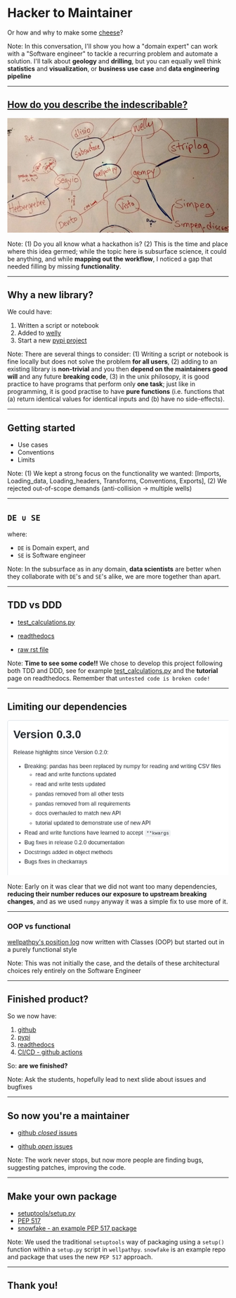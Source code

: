 # Hacker to Maintainer

Or how and why to make some [cheese](https://wiki.python.org/moin/CheeseShop)?

Note: In this conversation, I'll show you how a "domain expert" can work with a "Software engineer" to tackle a recurring problem and automate a solution. I'll talk about **geology** and **drilling**, but you can equally well think **statistics** and **visualization**, or **business use case** and **data engineering pipeline**

---

## [How do you describe the indescribable?](https://agilescientific.com/blog/2019/5/18/transform-happened)

![The hack map](./images/hack_idea_map.png)


Note: (1) Do you all know what a hackathon is? (2) This is the time and place where this idea germed; while the topic here is subsurface science, it could be anything, and while **mapping out the workflow**, I noticed a gap that needed filling by missing **functionality**.

---

## Why a new library?

We could have:
1. Written a script or notebook
2. Added to [welly](https://code.agilescientific.com/welly/)
3. Start a new [pypi project](https://pypi.org/project/wellpathpy/)

Note: There are several things to consider: (1) Writing a script or notebook is fine locally but does not solve the problem **for all users**, (2) adding to an existing library is **non-trivial** and you then **depend on the maintainers good will** and any future **breaking code**, (3) in the unix philosopy, it is good practice to have programs that perform only **one task**; just like in programming, it is good practise to have **pure functions** (i.e. functions that (a) return identical values for identical inputs and (b) have no side-effects).

---

## Getting started

- Use cases
- Conventions
- Limits

Note: (1) We kept a strong focus on the functionality we wanted: [Imports, Loading_data, Loading_headers, Transforms, Conventions, Exports], (2) We rejected out-of-scope demands (anti-collision -> multiple wells)

---

## `DE ∪ SE`

where:
- `DE` is Domain expert, and
- `SE` is Software engineer

Note: In the subsurface as in any domain, **data scientists** are better when they collaborate with `DE`'s and `SE`'s alike, we are more together than apart.

---

## TDD vs DDD

- [test_calculations.py](https://github.com/Zabamund/wellpathpy/blob/master/wellpathpy/test/test_calculations.py)

- [readthedocs](https://wellpathpy.readthedocs.io/en/latest/tutorial.html#wellpathpy-tutorial)

- [raw rst file](https://raw.githubusercontent.com/Zabamund/wellpathpy/master/docs/source/tutorial.rst)

Note: **Time to see some code!!** We chose to develop this project following both TDD and DDD, see for example [test_calculations.py](https://github.com/Zabamund/wellpathpy/blob/master/wellpathpy/test/test_calculations.py) and the **tutorial** page on readthedocs. Remember that `untested code is broken code!`

---

## Limiting our dependencies

![Dropping pandas](./images/drop_pandas.png)

Note: Early on it was clear that we did not want too many dependencies, **reducing their number reduces our exposure to upstream breaking changes**, and as we used `numpy` anyway it was a simple fix to use more of it.

----

### OOP vs functional

[wellpathpy's position log](https://github.com/Zabamund/wellpathpy/blob/master/wellpathpy/position_log.py) now written with Classes (OOP) but started out in a purely functional style

Note: This was not initially the case, and the details of these architectural choices rely entirely on the Software Engineer

---

## Finished product?

So we now have:

1. [github](https://github.com/Zabamund/wellpathpy/)
2. [pypi](https://pypi.org/project/wellpathpy/)
3. [readthedocs](https://wellpathpy.readthedocs.io/en/latest/)
4. [CI/CD - github actions](https://github.com/Zabamund/wellpathpy/tree/master/.github/workflows)

So: **are we finished?**

Note: Ask the students, hopefully lead to next slide about issues and bugfixes

---

## So now you're a maintainer

- [github *closed* issues](https://github.com/Zabamund/wellpathpy/issues?q=is%3Aissue+is%3Aclosed)

- [github *open* issues](https://github.com/Zabamund/wellpathpy/issues?q=is%3Aopen+is%3Aissue)

Note: The work never stops, but now more people are finding bugs, suggesting patches, improving the code.

----

## Make your own package

- [setuptools/setup.py](https://setuptools.pypa.io/en/latest/userguide/quickstart.html)
- [PEP 517](https://peps.python.org/pep-0517/)
- [snowfake - an example PEP 517 package](https://github.com/agilescientific/snowfake)

Note: We used the traditional `setuptools` way of packaging using a `setup()` function within a `setup.py` script in `wellpathpy`. `snowfake` is an example repo and package that uses the new `PEP 517` approach.

---

## Thank you!
